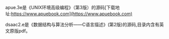 apue.3e是《UNIX环境高级编程》（第3版）的源码[下载地址:https://www.apuebook.com](https://www.apuebook.com)

dsaac2.e是《数据结构与算法分析——C语言描述》(第2版)的源码,目录内含有英文原版pdf。
